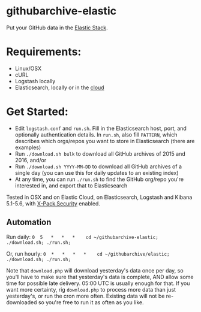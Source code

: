 # githubarchive-elastic
Put your GitHub data in the [Elastic Stack](https://www.elastic.co/products).

# Requirements:
- Linux/OSX
- cURL
- Logstash locally
- Elasticsearch, locally or in the [cloud](http://cloud.elastic.co)

# Get Started:
* Edit `logstash.conf` and `run.sh`. Fill in the Elasticsearch host, port, and optionally authentication details. In `run.sh`, also fill `PATTERN`, which describes which orgs/repos you want to store in Elasticsearch (there are examples)
* Run `./download.sh bulk` to download all GitHub archives of 2015 and 2016, and/or
* Run `./download.sh YYYY-MM-DD` to download all GitHub archives of a single day (you can use this for daily updates to an existing index)
* At any time, you can run `./run.sh` to find the GitHub org/repo you're interested in, and export that to Elasticsearch

Tested in OSX and on Elastic Cloud, on Elasticsearch, Logstash and Kibana 5.1-5.6, with [X-Pack Security](https://www.elastic.co/guide/en/x-pack/current/xpack-security.html) enabled.

## Automation
Run daily:
`0  5   *   *   *    cd ~/githubarchive-elastic; ./download.sh; ./run.sh;`

Or, run hourly:
`0  *   *   *   *    cd ~/githubarchive/elastic; ./download.sh; ./run.sh;`

Note that `download.php` will download yesterday's data once per day, so you'll have to make sure that yesterday's data is complete, AND allow some time for possible late delivery. 05:00 UTC is usually enough for that. If you want more certainty, rig `download.php` to process more data than just yesterday's, or run the cron more often. Existing data will not be re-downloaded so you're free to run it as often as you like.
